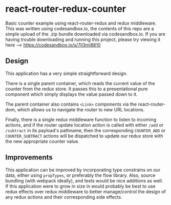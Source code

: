 # react-router-redux-counter
Basic counter example using react-router-redux and redux middleware. This was written using codesandbox.io, the contents of this repo are a simple upload of the .zip bundle downloaded via codesandbox.io. If you are having trouble downloading and running this project, please try viewing it here --> https://codesandbox.io/s/7jl3mj8810

## Design
This application has a very simple straightforward design. 

There is a single parent container, which reads the current value of the counter from the redux store. It passes this to a presentational pure component which simply displays the value passed down to it. 

The parent container also contains `<Link>` components via the react-router-dom, which allows us to navigate the router to new URL locations.

Finally, there is a single redux middleware function to listen to incoming actions, and if the router update location action is called with either `/add` or `/subtract` in its payload's pathname, then the corresponding `COUNTER_ADD` or `COUNTER_SUBTRACT` actions will be dispatched to update our redux store with the new appropriate counter value. 

## Improvements
This application can be improved by incorporating type constrains on our data, either using `propTypes`, or preferably the flow library. Also, source bundling (with webpack ideally), and tests would be nice additions as well. If this application were to grow in size in would probably be best to use redux effects over redux middleware to better manage/control the design of any redux actions and their corresponding side effects. 

